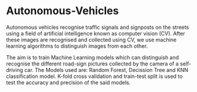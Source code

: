 # Autonomous-Vehicles

Autonomous vehicles recognise traffic signals and signposts on the streets using a field of artificial intelligence known as computer vision (CV). After these images are recognised and collected using CV, we use machine learning algorithms to distinguish images from each other.

The aim is to train Machine Learning models which can distinguish and recognise the different road-sign pictures collected by the camera of a self-driving car. The Models used are: Random Forest, Decission Tree and KNN classification model. K-fold cross validation and train-test split is used to test the accuracy and precision of the said models. 

